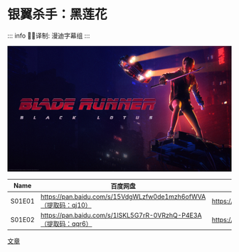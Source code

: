 # 银翼杀手：黑莲花

::: info
✍🏻译制: 漫迪字幕组
:::

![banner.jpg](banner.jpg)

| Name | 百度网盘 | 阿里云盘 | MDpan |
| --- | --- | --- | --- |
| S01E01 | https://pan.baidu.com/s/15VdgWLzfw0de1mzh6ofWVA（提取码：qj10） | https://www.aliyundrive.com/s/8S7RShiBrUH | https://mdpan.tk/%E9%93%B6%E7%BF%BC%E6%9D%80%E6%89%8B%E2%80%9B%EF%BC%9A%E9%BB%91%E8%8E%B2%E8%8A%B1 |
| S01E02 | https://pan.baidu.com/s/1lSKL5G7rR-0VRzhQ-P4E3A（提取码：qqr6） | https://www.aliyundrive.com/s/8S7RShiBrUH | https://mdpan.tk/%E9%93%B6%E7%BF%BC%E6%9D%80%E6%89%8B%E2%80%9B%EF%BC%9A%E9%BB%91%E8%8E%B2%E8%8A%B1 |

[文章](%E6%96%87%E7%AB%A0%20df0757b1b9af4f09be38ee3372832967.csv)